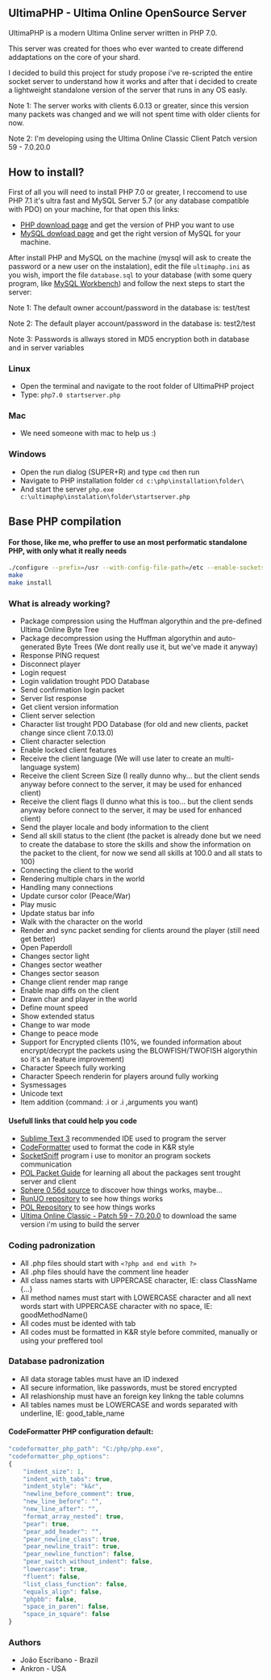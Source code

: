 ## UltimaPHP - Ultima Online OpenSource Server

UltimaPHP is a modern Ultima Online server written in PHP 7.0.

This server was created for thoes who ever wanted to create differend addaptations on the core of your shard.

I decided to build this project for study propose i've re-scripted the entire socket server to understand how it works and after that i decided to create a lightweight standalone version of the server that runs in any OS easly.

Note 1: The server works with clients 6.0.13 or greater, since this version many packets was changed and we will not spent time with older clients for now.

Note 2: I'm developing using the Ultima Online Classic Client Patch version 59 - 7.0.20.0

## How to install?

First of all you will need to install PHP 7.0 or greater, I reccomend to use PHP 7.1 it's ultra fast and MySQL Server 5.7 (or any database compatible with PDO) on your machine, for that open this links:

* [PHP download page](http://php.net/downloads.php) and get the version of PHP you want to use
* [MySQL dowload page](http://dev.mysql.com/downloads/mysql/) and get the right version of MySQL for your machine.

After install PHP and MySQL on the machine (mysql will ask to create the password or a new user on the instalation), edit the file ```ultimaphp.ini``` as you wish, import the file ```database.sql``` to your database (with some query program, like [MySQL Workbench](https://dev.mysql.com/downloads/workbench/)) and follow the next steps to start the server:

Note 1: The default owner account/password in the database is: test/test

Note 2: The default player account/password in the database is: test2/test

Note 3: Passwords is allways stored in MD5 encryption both in database and in server variables

### Linux

 * Open the terminal and navigate to the root folder of UltimaPHP project
 * Type: ```php7.0 startserver.php```

### Mac

 * We need someone with mac to help us :)

### Windows

 * Open the run dialog (SUPER+R) and type ```cmd``` then run
 * Navigate to PHP installation folder ```cd c:\php\installation\folder\```
 * And start the server ```php.exe c:\ultimaphp\instalation\folder\startserver.php```

## Base PHP compilation
#### For those, like me, who preffer to use an most performatic standalone PHP, with only what it really needs
```bash
./configure --prefix=/usr --with-config-file-path=/etc --enable-sockets --enable-bcmath --enable-mbstring --enable-zip --enable-pcntl --enable-ftp --enable-exif --enable-sysvmsg --enable-sysvsem --enable-sysvshm --enable-wddx --with-mcrypt --with-iconv --with-zlib-dir=/usr --with-xpm-dir=/usr --with-openssl --with-pdo-mysql=/usr --with-gettext=/usr --with-zlib=/usr --with-bz2=/usr --with-mysqli=/usr/bin/mysql_config
make
make install
```

### What is already working?

 * Package compression using the Huffman algorythin and the pre-defined Ultima Online Byte Tree
 * Package decompression using the Huffman algorythin and auto-generated Byte Trees (We dont really use it, but we've made it anyway)
 * Response PING request
 * Disconnect player
 * Login request
 * Login validation trought PDO Database
 * Send confirmation login packet
 * Server list response
 * Get client version information
 * Client server selection
 * Character list trought PDO Database (for old and new clients, packet change since client 7.0.13.0)
 * Client character selection
 * Enable locked client features
 * Receive the client language (We will use later to create an multi-language system)
 * Receive the client Screen Size (I really dunno why... but the client sends anyway before connect to the server, it may be used for enhanced client)
 * Receive the client flags (I dunno what this is too... but the client sends anyway before connect to the server, it may be used for enhanced client)
 * Send the player locale and body information to the client
 * Send all skill status to the client (the packet is already done but we need to create the database to store the skills and show the information on the packet to the client, for now we send all skills at 100.0 and all stats to 100)
 * Connecting the client to the world
 * Rendering multiple chars in the world
 * Handling many connections 
 * Update cursor color (Peace/War)
 * Play music
 * Update status bar info
 * Walk with the character on the world
 * Render and sync packet sending for clients around the player (still need get better)
 * Open Paperdoll
 * Changes sector light
 * Changes sector weather
 * Changes sector season
 * Change client render map range
 * Enable map diffs on the client
 * Drawn char and player in the world
 * Define mount speed
 * Show extended status
 * Change to war mode
 * Change to peace mode
 * Support for Encrypted clients (10%, we founded information about encrypt/decrypt the packets using the BLOWFISH/TWOFISH algorythin so it's an feature improvement)
 * Character Speech fully working
 * Character Speech renderin for players around fully working
 * Sysmessages
 * Unicode text
 * Item addition (command: .i <item> or .i <item>,arguments you want)

#### Usefull links that could help you code
 * [Sublime Text 3](http://www.sublimetext.com/3) recommended IDE used to program the server
 * [CodeFormatter](https://github.com/akalongman/sublimetext-codeformatter) used to format the code in K&R style
 * [SocketSniff](http://nirsoft.net/utils/socket_sniffer.html) program i use to monitor an program sockets communication
 * [POL Packet Guide](http://docs.polserver.com/packets/index.php) for learning all about the packages sent trought server and client
 * [Sphere 0.56d source](https://github.com/Sphereserver/Source) to discover how things works, maybe...
 * [RunUO repository](https://github.com/runuo/runuo) to see how things works
 * [POL Repository](https://github.com/polserver/polserver) to see how things works
 * [Ultima Online Classic - Patch 59 - 7.0.20.0](https://docs.google.com/uc?id=0B5JIbJ4zjyOaTnZEMmhjZW5oYnc&export=download) to download the same version i'm using to build the server

### Coding padronization

 * All .php files should start with `<?php and end with ?>`
 * All .php files should have the comment line header
 * All class names starts with UPPERCASE character, IE: class ClassName {...}
 * All method names must start with LOWERCASE character and all next words start with UPPERCASE character with no space, IE: goodMethodName()
 * All codes must be idented with tab
 * All codes must be formatted in K&R style before commited, manually or using your preffered tool

### Database padronization

 * All data storage tables must have an ID indexed
 * All secure information, like passwords, must be stored encrypted
 * All relashionship must have an foreign key linkng the table columns
 * All tables names must be LOWERCASE and words separated with underline, IE: good_table_name

#### CodeFormatter PHP configuration default:
```js
"codeformatter_php_path": "C:/php/php.exe",
"codeformatter_php_options":
{
    "indent_size": 1,
    "indent_with_tabs": true,
    "indent_style": "k&r",
    "newline_before_comment": true,
    "new_line_before": "",
    "new_line_after": "",
    "format_array_nested": true,
    "pear": true,
    "pear_add_header": "",
    "pear_newline_class": true,
    "pear_newline_trait": true,
    "pear_newline_function": false,
    "pear_switch_without_indent": false,
    "lowercase": true,
    "fluent": false,
    "list_class_function": false,
    "equals_align": false,
    "phpbb": false,
    "space_in_paren": false,
    "space_in_square": false
}
```

### Authors

 * João Escribano - Brazil
 * Ankron  - USA